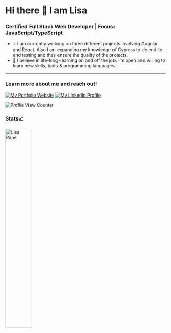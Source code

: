 # Hi there 👋 I am Lisa

### Certified Full Stack Web Developer | Focus: JavaScript/TypeScript

* 💡 I am currently working on three different projects involving Angular and React. Also I am expanding my knowledge of Cypress to do end-to-end testing and thus ensure the quality of the projects.
* 💟  I believe in life-long-learning on and off the job. I’m open and willing to learn new skills, tools & programming languages.

---

### Learn more about me and reach out!

[![My Portfolio Website](https://img.shields.io/badge/My%20Portfolio%20Website-5CDB95?style=flat-square)](https://lisapmunich.github.io/Portfolio-Website/)
[![My LinkedIn Profile](https://img.shields.io/badge/Linkedin-0A66C2?style=flat-square&logo=Linkedin&logoColor=white&link=https://www.linkedin.com/in/lisa-pape/)](https://www.linkedin.com/in/lisa-pape/)

![Profile View Counter](https://komarev.com/ghpvc/?username=LisaPMunich)


### Stats📈

<img width="40%" src="https://github-readme-stats.vercel.app/api/top-langs?username=LisaPMunich&show_icons=true&theme=dracula&title_color=134074&text_color=ffffff&bg_color=DBFCFF&locale=en&layout=compact&hide_border=true" alt="Lisa Pape" /> 
